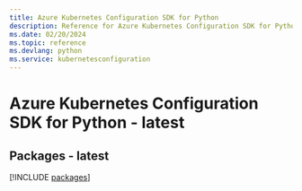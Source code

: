 ```yaml
---
title: Azure Kubernetes Configuration SDK for Python
description: Reference for Azure Kubernetes Configuration SDK for Python
ms.date: 02/20/2024
ms.topic: reference
ms.devlang: python
ms.service: kubernetesconfiguration
---
```

# Azure Kubernetes Configuration SDK for Python - latest
## Packages - latest
[!INCLUDE [packages](kubernetes-configuration-index.md)]